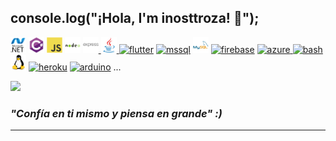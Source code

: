 ## console.log("¡Hola, I'm inosttroza! 👋"); 

<a href="https://dotnet.microsoft.com/"> <img src="https://raw.githubusercontent.com/devicons/devicon/master/icons/dot-net/dot-net-original-wordmark.svg" alt="dotnet" width="25" height="25"/></a> 
<a href="https://www.w3schools.com/cs/"> <img src ="https://raw.githubusercontent.com/devicons/devicon/master/icons/csharp/csharp-original.svg" alt="csharp" width="25" height="25"/></a> 
<a href="https://developer.mozilla.org/en-US/docs/Web/JavaScript"> <img src="https://raw.githubusercontent.com/devicons/devicon/master/icons/javascript/javascript-original.svg" alt="javascript" width="25" height="25"/></a> 
<a href="https://nodejs.org"> <img src="https://raw.githubusercontent.com/devicons/devicon/master/icons/nodejs/nodejs-original-wordmark.svg" alt="nodejs" width="25" height="25"/></a> 
<a href="https://expressjs.com"> <img src="https://raw.githubusercontent.com/devicons/devicon/master/icons/express/express-original-wordmark.svg" alt="express" width="25" height="25"/> </a> 
<a href="https://www.java.com"> <img src="https://raw.githubusercontent.com/devicons/devicon/master/icons/java/java-original.svg" alt="java" width="25" height="25"/> </a> 
<a href="https://flutter.dev"> <img src="https://www.vectorlogo.zone/logos/flutterio/flutterio-icon.svg" alt="flutter" width="25" height="25"/></a> 
<a href="https://www.microsoft.com/en-us/sql-server"> <img src="https://www.svgrepo.com/show/303229/microsoft-sql-server-logo.svg" alt="mssql" width="25" height="25"/></a> 
<a href="https://www.mysql.com/"> <img src="https://raw.githubusercontent.com/devicons/devicon/master/icons/mysql/mysql-original-wordmark.svg" alt="mysql" width="25" height="25"/></a> 
<a href ="https://firebase.google.com/"> <img src ="https://www.vectorlogo.zone/logos/firebase/firebase-icon.svg" alt="firebase" width="25" height="25"/></a> 
<a href="https://azure.microsoft.com/en-in/"> <img src="https://www.vectorlogo.zone/logos/microsoft_azure/microsoft_azure-icon.svg" alt="azure" width="25" height="25"/> </a> 
<a href="https://www.gnu.org/software/bash/"> <img src="https://www.vectorlogo.zone/logos/gnu_bash/gnu_bash-icon.svg" alt="bash" width="25" height="25"/></a> 
<a href="https://www.linux.org/"> <img src="https://raw.githubusercontent.com/devicons/devicon/master/icons/linux/linux-original.svg" alt="linux" width="25" height="25"/></a> 
<a href="https://heroku.com"> <img src="https://www.vectorlogo.zone/logos/heroku/heroku-icon.svg" alt="heroku" width="25" height="25"/></a> 
<a href="https://www.arduino.cc/"> <img src="https://cdn.worldvectorlogo.com/logos/arduino-1.svg" alt="arduino" width="25" height="25"/></a> 
...

<img src="https://i.pinimg.com/550x/04/29/45/042945faa844de84fe6628ae26f9824b.jpg" width="600"> 


### <em>"Confía en ti mismo y piensa en grande" :)</em>
---

<!--
**inosttroza/inosttroza** is a ✨ _special_ ✨ repository because its `README.md` (this file) appears on your GitHub profile.
-->
